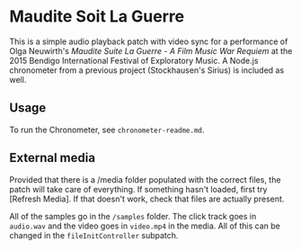 # Maudite Soit La Guerre

This is a simple audio playback patch with video sync for a performance of Olga Neuwirth's _Maudite Suite La Guerre - A Film Music War Requiem_ at the 2015 Bendigo International Festival of Exploratory Music. A Node.js chronometer from a previous project (Stockhausen's Sirius) is included as well.


## Usage



To run the Chronometer, see `chronometer-readme.md`.

## External media

Provided that there is a /media folder populated with the correct files, the patch will take care of everything. If something hasn't loaded, first try [Refresh Media]. If that doesn't work, check that files are actually present.

All of the samples go in the `/samples` folder. The click track goes in `audio.wav` and the video goes in `video.mp4` in the media. All of this can be changed in the `fileInitController` subpatch.

